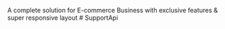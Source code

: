 A complete solution for E-commerce Business with exclusive features & super responsive layout
#   S u p p o r t A p i  
 